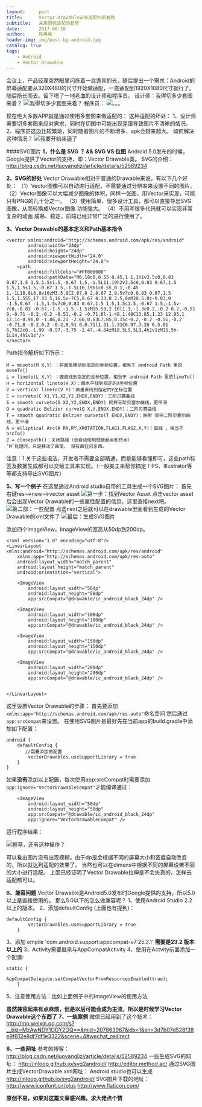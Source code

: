 ```yaml
---
layout:     post
title:      Vector-Drawable安卓适配的新套路
subtitle:   未来图标适配的趋势
date:       2017-06-18
author:     陈再峰
header-img: img/post-bg-android.jpg
catalog: true
tags:
    - Android
    - Vector Drawable
---
```


会议上，产品经理突然眼里闪烁着一丝诡异的光，随后提出一个需求：Android的屏幕适配要从320X480的尺寸开始做适配，一直适配到1920X1080尺寸就行了。随后扬长而去。留下喷了一地老血的设计师和程序员。
设计师：我得切多少套图来着？
![我得切多少套图来着？](http://upload-images.jianshu.io/upload_images/1930161-43362a3841e50867.gif?imageMogr2/auto-orient/strip)
程序员：
![。。。](http://upload-images.jianshu.io/upload_images/1930161-f979727809239540.jpg?imageMogr2/auto-orient/strip%7CimageView2/2/w/1240)


现在绝大多数APP就是通过使用多套图来做适配的：
这种适配的坏处：
1、设计师需要切多套图来应对需求，同时在切图中可能出现差错导致图片不清晰的情况。
2、程序员这边比较繁琐，同时随着图片的不断增多，apk会越来越大。
如何解决这种情况？
![我要开始装逼了](http://upload-images.jianshu.io/upload_images/1930161-d91ddef1ec6333c7.jpg?imageMogr2/auto-orient/strip%7CimageView2/2/w/1240)

####SVG图片
**1，什么是 SVG ？ && SVG VS 位图**
Android 5.0发布的时候，Google提供了Vector的支持，即：Vector Drawable类。
SVG的介绍：http://blog.csdn.net/luoyanglizi/article/details/52589234


**2、SVG的好处**
Vector Drawable相对于普通的Drawable来说，有以下几个好处：
（1）Vector图像可以自动进行适配，不需要通过分辨率来设置不同的图片。
（2）Vector图像可以大幅减少图像的体积，同样一张图，用Vector来实现，可能只有PNG的几十分之一。
（3）使用简单，很多设计工具，都可以直接导出SVG图像，从而转换成Vector图像 功能强大。
（4）不用写很多代码就可以实现非常复杂的动画 成熟、稳定，前端已经非常广泛的进行使用了。

**3、Vector Drawable的基本定义和Path基本指令**
```
<vector xmlns:android="http://schemas.android.com/apk/res/android"
        android:width="24dp"
        android:height="24dp"
        android:viewportWidth="24.0"
        android:viewportHeight="24.0">
    <path
        android:fillColor="#FF000000"
        android:pathData="M6,18c0,0.55 0.45,1 1,1h1v3.5c0,0.83 0.67,1.5 1.5,1.5s1.5,-0.67 1.5,-1.5L11,19h2v3.5c0,0.83 0.67,1.5 1.5,1.5s1.5,-0.67 1.5,-1.5L16,19h1c0.55,0 1,-0.45 1,-1L18,8L6,8v10zM3.5,8C2.67,8 2,8.67 2,9.5v7c0,0.83 0.67,1.5 1.5,1.5S5,17.33 5,16.5v-7C5,8.67 4.33,8 3.5,8zM20.5,8c-0.83,0 -1.5,0.67 -1.5,1.5v7c0,0.83 0.67,1.5 1.5,1.5s1.5,-0.67 1.5,-1.5v-7c0,-0.83 -0.67,-1.5 -1.5,-1.5zM15.53,2.16l1.3,-1.3c0.2,-0.2 0.2,-0.51 0,-0.71 -0.2,-0.2 -0.51,-0.2 -0.71,0l-1.48,1.48C13.85,1.23 12.95,1 12,1c-0.96,0 -1.86,0.23 -2.66,0.63L7.85,0.15c-0.2,-0.2 -0.51,-0.2 -0.71,0 -0.2,0.2 -0.2,0.51 0,0.71l1.31,1.31C6.97,3.26 6,5.01 6,7h12c0,-1.99 -0.97,-3.75 -2.47,-4.84zM10,5L9,5L9,4h1v1zM15,5h-1L14,4h1v1z"/>
</vector>

```

Path指令解析如下所示：
```
M = moveto(M X,Y) ：将画笔移动到指定的坐标位置，相当于 android Path 里的moveTo()
L = lineto(L X,Y) ：画直线到指定的坐标位置，相当于 android Path 里的lineTo()
H = horizontal lineto(H X)：画水平线到指定的X坐标位置 
V = vertical lineto(V Y)：画垂直线到指定的Y坐标位置 
C = curveto(C X1,Y1,X2,Y2,ENDX,ENDY)：三阶贝赛曲线 
S = smooth curveto(S X2,Y2,ENDX,ENDY) 同样三阶贝塞尔曲线，更平滑 
Q = quadratic Belzier curve(Q X,Y,ENDX,ENDY)：二阶贝赛曲线 
T = smooth quadratic Belzier curveto(T ENDX,ENDY)：映射 同样二阶贝塞尔曲线，更平滑 
A = elliptical Arc(A RX,RY,XROTATION,FLAG1,FLAG2,X,Y)：弧线 ，相当于arcTo()
Z = closepath()：关闭路径（会自动绘制链接起点和终点）
’M’处理时，只是移动了画笔， 没有画任何东西。
```

注意：1.关于这些语法，开发者不需要全部精通，而是能够看懂即可，这些path标签及数据生成都可以交给工具来实现。（一般美工来帮你搞定！PS、Illustrator等等都支持导出SVG图片）

**5、写一个例子**
在这里通过Android studio自带的工具生成一个SVG图片：
首先右键res-->new-->vector asset
![第一步：找到Vector Asset](http://upload-images.jianshu.io/upload_images/1930161-63254cf28703ad63.png?imageMogr2/auto-orient/strip%7CimageView2/2/w/1240)
点击vector asset后会出现Vector Drawable的一些属性配置的信息，这里直接next吧。
![第二部：一些配置](http://upload-images.jianshu.io/upload_images/1930161-1401600271ce0d45.png?imageMogr2/auto-orient/strip%7CimageView2/2/w/1240)
点击next之后就可以在drawable里面看到生成的Vector Drawable的xml文件了
![最后：生成SVG图片](http://upload-images.jianshu.io/upload_images/1930161-3a48a81ff8debf57.png?imageMogr2/auto-orient/strip%7CimageView2/2/w/1240)


添加四个ImageView，ImageView的宽高从50dp到200dp。
```
<?xml version="1.0" encoding="utf-8"?>
<LinearLayout xmlns:android="http://schemas.android.com/apk/res/android"
    xmlns:app="http://schemas.android.com/apk/res-auto"
    android:layout_width="match_parent"
    android:layout_height="match_parent"
    android:orientation="vertical">

    <ImageView
        android:layout_width="50dp"
        android:layout_height="50dp"
        app:srcCompat="@drawable/ic_android_black_24dp" />

    <ImageView
        android:layout_width="100dp"
        android:layout_height="100dp"
        app:srcCompat="@drawable/ic_android_black_24dp" />

    <ImageView
        android:layout_width="150dp"
        android:layout_height="150dp"
        app:srcCompat="@drawable/ic_android_black_24dp" />

    <ImageView
        android:layout_width="200dp"
        android:layout_height="200dp"
        app:srcCompat="@drawable/ic_android_black_24dp" />


</LinearLayout>
```

这里设置Vector Drawable的步骤：
首先要添加   ``` xmlns:app="http://schemas.android.com/apk/res-auto"```命名空间
然后通过 ```app:srcCompat```来设置。
在使用SVG图片是最好先在当前app的build.gradle中添加如下配置：
```
android {
    defaultConfig {
       //需要添加的配置
        vectorDrawables.useSupportLibrary = true
    }
}
```
如果**没有**添加以上配置，每次使用app:srcCompat时需要添加```app:ignore="VectorDrawableCompat"```才能编译通过：
```
    <ImageView
        android:layout_width="50dp"
        android:layout_height="50dp"
        app:srcCompat="@drawable/ic_android_black_24dp"
        app:ignore="VectorDrawableCompat" />
```
运行程序结果：

![握草，还有这种操作？](http://upload-images.jianshu.io/upload_images/1930161-21c6b81de539b4e1.png?imageMogr2/auto-orient/strip%7CimageView2/2/w/1240)

可以看出图片没有出现模糊。由于dp是会根据不同的屏幕大小和密度自动改变的，所以就达到适配的效果了。
当然也可以在dimens中根据不同的屏幕设置不同的大小进行适配。
上面已经证明了Vector Drawable拉伸是不会失真的，怎样去适配都可以。

**6、兼容问题**
Vector Drawable是Android5.0发布时Google提供的支持，所以5.0以上是直接使用的。
那么5.0以下的怎么做兼容呢？
1、使用Android Studio 2.2以上的版本。
2、添加defaultConfig (上面也有提到)：
```
defaultConfig {
		vectorDrawables.useSupportLibrary = true
	}
```
3、添加 ompile 'com.android.support:appcompat-v7:25.3.1'   **需要是23.2 版本以上的**
3、Activity需要继承与AppCompatActivity
4、使用在Actvity前面添加一个配置:
```
static {
			AppCompatDelegate.setCompatVectorFromResourcesEnabled(true);
	}
```
5、注意使用方法：比如上面例子中的ImageView的使用方法


**虽然兼容起来有点麻烦，但是以后可能会成为主流，所以是时候学习Vector Drawable这个东西了**
**7、一些案例**
微信已经用到了这个技术：
http://mp.weixin.qq.com/s?__biz=MzAwNDY1ODY2OQ==&mid=207863967&idx=1&sn=3d7b07d528f38e9f812e8df7df1e3322&scene=4#wechat_redirect

**8、一些网址**
参考的博客：http://blog.csdn.net/luoyanglizi/article/details/52589234
一些生成SVG的网址：
http://inloop.github.io/svg2android/ 
http://editor.method.ac/
通过SVG图片生成VectorDrawable.xml网址：
Android studio也可以生成
http://inloop.github.io/svg2android/ 
SVG图片下载的地址：
http://www.iconfont.cn/plus 
http://www.flaticon.com/

**原创不易，如果对这篇文章感兴趣，求大佬点个赞**
